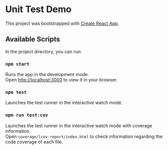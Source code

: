 # Unit Test Demo

This project was bootstrapped with [Create React App](https://github.com/facebook/create-react-app).

## Available Scripts

In the project directory, you can run:

### `npm start`

Runs the app in the development mode.\
Open [http://localhost:3000](http://localhost:3000) to view it in your browser.

### `npm test`

Launches the test runner in the interactive watch mode.

### `npm run test:cov`

Launches the test runner in the interactive watch mode with coverage information.\
Open `coverage/lcov-report/index.html` to check information regarding the code coverage of each file.
